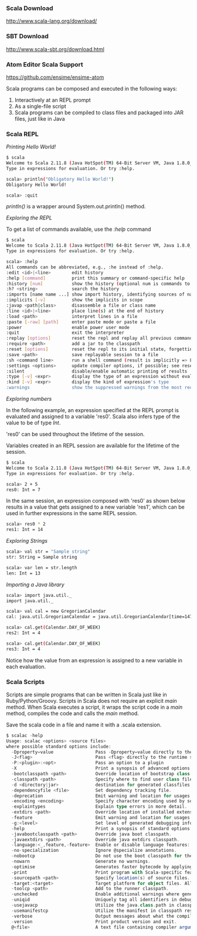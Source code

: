 ### Scala Download

http://www.scala-lang.org/download/

### SBT Download

http://www.scala-sbt.org/download.html

### Atom Editor Scala Support

https://github.com/ensime/ensime-atom

Scala programs can be composed and executed in the following ways:

1. Interactively at an REPL prompt
2. As a single-file script
3. Scala programs can be compiled to class files and packaged into JAR files, just like in Java

### Scala REPL

*Printing Hello World!*

```sh
$ scala
Welcome to Scala 2.11.8 (Java HotSpot(TM) 64-Bit Server VM, Java 1.8.0_91).
Type in expressions for evaluation. Or try :help.

scala> println("Obligatory Hello World!")
Obligatory Hello World!

scala> :quit
```

*println()* is a wrapper around System.out.println() method.


*Exploring the REPL*

To get a list of commands available, use the *:help* command 

```sh
$ scala
Welcome to Scala 2.11.8 (Java HotSpot(TM) 64-Bit Server VM, Java 1.8.0_91).
Type in expressions for evaluation. Or try :help.

scala> :help
All commands can be abbreviated, e.g., :he instead of :help.
:edit <id>|<line>        edit history
:help [command]          print this summary or command-specific help
:history [num]           show the history (optional num is commands to show)
:h? <string>             search the history
:imports [name name ...] show import history, identifying sources of names
:implicits [-v]          show the implicits in scope
:javap <path|class>      disassemble a file or class name
:line <id>|<line>        place line(s) at the end of history
:load <path>             interpret lines in a file
:paste [-raw] [path]     enter paste mode or paste a file
:power                   enable power user mode
:quit                    exit the interpreter
:replay [options]        reset the repl and replay all previous commands
:require <path>          add a jar to the classpath
:reset [options]         reset the repl to its initial state, forgetting all session entries
:save <path>             save replayable session to a file
:sh <command line>       run a shell command (result is implicitly => List[String])
:settings <options>      update compiler options, if possible; see reset
:silent                  disable/enable automatic printing of results
:type [-v] <expr>        display the type of an expression without evaluating it
:kind [-v] <expr>        display the kind of expression's type
:warnings                show the suppressed warnings from the most recent line which had any
```

*Exploring numbers*

In the following example, an expression specified at the REPL prompt is evaluated and assigned to a variable 'res0'. Scala also infers type of the value to be of type *Int*. 

'res0' can be used throughout the lifetime of the session. 

Variables created in an REPL session are available for the lifetime of the session. 

```sh
$ scala
Welcome to Scala 2.11.8 (Java HotSpot(TM) 64-Bit Server VM, Java 1.8.0_91).
Type in expressions for evaluation. Or try :help.

scala> 2 + 5
res0: Int = 7
```

In the same session, an expression composed with 'res0' as shown below results in a value that gets assigned to a new variable 'res1', which can be used in further expressions in the same REPL session.

```sh
scala> res0 * 2
res1: Int = 14
```

*Exploring Strings*

```sh
scala> val str = "Sample string"
str: String = Sample string

scala> var len = str.length
len: Int = 13
```

*Importing a Java library*

```sh
scala> import java.util._
import java.util._

scala> val cal = new GregorianCalendar
cal: java.util.GregorianCalendar = java.util.GregorianCalendar[time=1471487772489,areFieldsSet=true,areAllFieldsSet=true,lenient=true,zone=sun.util.calendar.ZoneInfo[id="America/New_York",offset=-18000000,dstSavings=3600000,useDaylight=true,transitions=235,lastRule=java.util.SimpleTimeZone[id=America/New_York,offset=-18000000,dstSavings=3600000,useDaylight=true,startYear=0,startMode=3,startMonth=2,startDay=8,startDayOfWeek=1,startTime=7200000,startTimeMode=0,endMode=3,endMonth=10,endDay=1,endDayOfWeek=1,endTime=7200000,endTimeMode=0]],firstDayOfWeek=1,minimalDaysInFirstWeek=1,ERA=1,YEAR=2016,MONTH=7,WEEK_OF_YEAR=34,WEEK_OF_MONTH=3,DAY_OF_MONTH=17,DAY_OF_YEAR=230,DAY_OF_WEEK=4,DAY_OF_WEEK_IN_MONTH=3,AM_PM=1,HOUR=10,HOUR_OF_DAY=22,MINUTE=36,SECOND=12,MILLISECOND=489,ZONE_OFFSET=-18000000,...

scala> cal.get(Calendar.DAY_OF_WEEK)
res2: Int = 4

scala> cal.get(Calendar.DAY_OF_WEEK)
res3: Int = 4
```

Notice how the value from an expression is assigned to a new variable in each evaluation.

### Scala Scripts

Scripts are simple programs that can be written in Scala just like in Ruby/Python/Groovy. Scripts in Scala does not require an explicit *main* method. When Scala executes a script, it wraps the script code in a *main* method, compiles the code and calls the *main* method. 

Save the scala code in a file and name it with a .scala extension.

```scala
$ scalac -help
Usage: scalac <options> <source files>
where possible standard options include:
  -Dproperty=value                Pass -Dproperty=value directly to the runtime system.
  -J<flag>                        Pass <flag> directly to the runtime system.
  -P:<plugin>:<opt>               Pass an option to a plugin
  -X                              Print a synopsis of advanced options.
  -bootclasspath <path>           Override location of bootstrap class files.
  -classpath <path>               Specify where to find user class files.
  -d <directory|jar>              destination for generated classfiles.
  -dependencyfile <file>          Set dependency tracking file.
  -deprecation                    Emit warning and location for usages of deprecated APIs.
  -encoding <encoding>            Specify character encoding used by source files.
  -explaintypes                   Explain type errors in more detail.
  -extdirs <path>                 Override location of installed extensions.
  -feature                        Emit warning and location for usages of features that should be imported explicitly.
  -g:<level>                      Set level of generated debugging info. (none,source,line,vars,notailcalls) default:vars
  -help                           Print a synopsis of standard options
  -javabootclasspath <path>       Override java boot classpath.
  -javaextdirs <path>             Override java extdirs classpath.
  -language:<_,feature,-feature>  Enable or disable language features: `_' for all, `-language:help' to list
  -no-specialization              Ignore @specialize annotations.
  -nobootcp                       Do not use the boot classpath for the scala jars.
  -nowarn                         Generate no warnings.
  -optimise                       Generates faster bytecode by applying optimisations to the program
  -print                          Print program with Scala-specific features removed.
  -sourcepath <path>              Specify location(s) of source files.
  -target:<target>                Target platform for object files. All JVM 1.5 targets are deprecated. (jvm-1.5,jvm-1.6,jvm-1.7,jvm-1.8) default:jvm-1.6
  -toolcp <path>                  Add to the runner classpath.
  -unchecked                      Enable additional warnings where generated code depends on assumptions.
  -uniqid                         Uniquely tag all identifiers in debugging output.
  -usejavacp                      Utilize the java.class.path in classpath resolution.
  -usemanifestcp                  Utilize the manifest in classpath resolution.
  -verbose                        Output messages about what the compiler is doing.
  -version                        Print product version and exit.
  @<file>                         A text file containing compiler arguments (options and source files)
```
